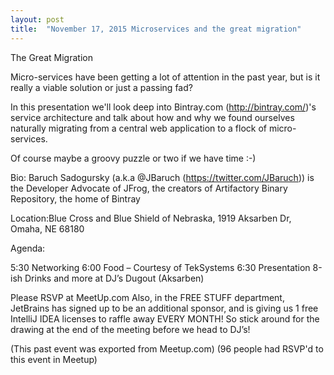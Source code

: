 ```yaml
---
layout: post
title:  "November 17, 2015 Microservices and the great migration"
---
```


The Great Migration

Micro-services have been getting a lot of attention in the past year, but is it really a viable solution or just a passing fad?

In this presentation we'll look deep into Bintray.com (http://bintray.com/)'s service architecture and talk about how and why we found ourselves naturally migrating from a central web application to a flock of micro-services.

Of course maybe a groovy puzzle or two if we have time :-)

Bio: Baruch Sadogursky (a.k.a @JBaruch (https://twitter.com/JBaruch)) is the Developer Advocate of JFrog, the creators of Artifactory Binary Repository, the home of Bintray

Location:Blue Cross and Blue Shield of Nebraska, 1919 Aksarben Dr, Omaha, NE 68180

Agenda:

5:30 Networking
6:00 Food – Courtesy of TekSystems
6:30 Presentation
8-ish Drinks and more at DJ’s Dugout (Aksarben)

Please RSVP at MeetUp.com Also, in the FREE STUFF department, JetBrains has signed up to be an additional sponsor, and is giving us 1 free IntelliJ IDEA licenses to raffle away EVERY MONTH! So stick around for the drawing at the end of the meeting before we head to DJ’s!

(This past event was exported from Meetup.com)
(96 people had RSVP'd to this event in Meetup)